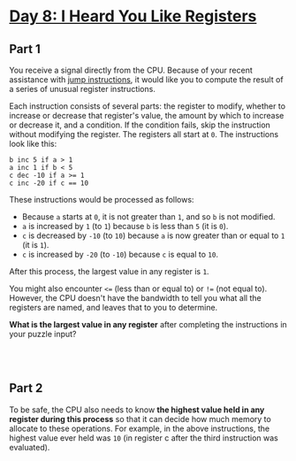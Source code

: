 # [Day 8: I Heard You Like Registers](https://adventofcode.com/2017/day/8)


## Part 1


You receive a signal directly from the CPU. Because of your recent assistance with [jump instructions](https://adventofcode.com/2017/day/5), it would like you to compute the result of a series of unusual register instructions.


Each instruction consists of several parts: the register to modify, whether to increase or decrease that register's value, the amount by which to increase or decrease it, and a condition. If the condition fails, skip the instruction without modifying the register. The registers all start at `0`. The instructions look like this:


```
b inc 5 if a > 1
a inc 1 if b < 5
c dec -10 if a >= 1
c inc -20 if c == 10
```


These instructions would be processed as follows:


- Because `a` starts at `0`, it is not greater than `1`, and so `b` is not modified.
- `a` is increased by `1` (to `1`) because `b` is less than `5` (it is `0`).
- `c` is decreased by `-10` (to `10`) because `a` is now greater than or equal to `1` (it is `1`).
- `c` is increased by `-20` (to `-10`) because `c` is equal to `10`.


After this process, the largest value in any register is `1`.


You might also encounter `<=` (less than or equal to) or `!=` (not equal to). However, the CPU doesn't have the bandwidth to tell you what all the registers are named, and leaves that to you to determine.


**What is the largest value in any register** after completing the instructions in your puzzle input?


<br></br>
## Part 2


To be safe, the CPU also needs to know **the highest value held in any register during this process** so that it can decide how much memory to allocate to these operations. For example, in the above instructions, the highest value ever held was `10` (in register c after the third instruction was evaluated).
